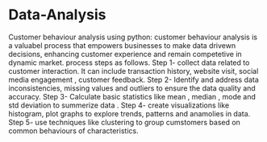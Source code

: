 # Data-Analysis
Customer behaviour analysis using python:
customer behaviour analysis is a valuabel process that empowers businesses to make data drivewn decisions, enhancing customer experience and remain competetive in dynamic market.
process steps as follows.
Step 1- collect data related to customer interaction. It can include transaction history, website visit, social media engagement , customer feedback.
Step 2- Identify and address data inconsistencies, missing values and outliers to ensure the data quality and accuracy.
Step 3- Calculate basic statistics like mean , median , mode and std deviation to summerize data .
Step 4- create visualizations like histogram, plot graphs to explore trends, patterns and anamolies in data.
Step 5- use techniques like clustering to group cumstomers based on common behaviours of characteristics.
